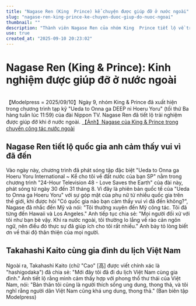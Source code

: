 ```yaml
---
title: "Nagase Ren (King  Prince) kể chuyện được giúp đỡ ở nước ngoài"
slug: "nagase-ren-king-prince-ke-chuyen-duoc-giup-do-nuoc-ngoai"
thumbnail: ""
description: "Thành viên Nagase Ren của nhóm King  Prince tiết lộ về trải nghiệm được giúp đỡ khi làm việc ở nước ngoài, trong khi Takahashi Kaito chia sẻ về chuyến đi Việt Nam cùng gia đình."
use: true
created_at: "2025-09-10 20:23:02"
---
```


# Nagase Ren (King & Prince): Kinh nghiệm được giúp đỡ ở nước ngoài

![]()

【Modelpress = 2025/09/10】Ngày 9, nhóm King & Prince đã xuất hiện trong chương trình tạp kỹ "Ueda to Onna ga DEEP ni Hoeru Yoru" (tối thứ Ba hàng tuần lúc 11:59) của đài Nippon TV. Nagase Ren đã tiết lộ trải nghiệm được giúp đỡ khi ở nước ngoài.
[【Ảnh】Nagase của King & Prince trong chuyến công tác nước ngoài](https://mdpr.jp/photo/detail/18246635)

## Nagase Ren tiết lộ quốc gia anh cảm thấy vui vì đã đến

Vào ngày này, chương trình đã phát sóng tập đặc biệt "Ueda to Onna ga Hoeru Yoru International ~ Kể cho tôi về đất nước của bạn SP" nằm trong chương trình "24-Hour Television 48 - Love Saves the Earth" của đài này, phát sóng từ ngày 30 đến 31 tháng 8. Vì đây là phiên bản quốc tế của "Ueda to Onna ga Hoeru Yoru" với sự góp mặt của phụ nữ từ nhiều quốc gia trên thế giới, khi được hỏi "Có quốc gia nào bạn cảm thấy vui vì đã đến không?", Nagase đã nhắc đến Mỹ và nói: "Tôi thường xuyên đến Mỹ công tác. Tôi đã từng đến Hawaii và Los Angeles." Anh tiếp tục chia sẻ: "Mọi người đối xử với tôi như bạn bè vậy. Khi ra nước ngoài, tôi thường lo lắng về rào cản ngôn ngữ, nên điều đó thực sự đã giúp ích cho tôi rất nhiều." Anh bày tỏ lòng biết ơn về thái độ thân thiện của mọi người.

## Takahashi Kaito cùng gia đình du lịch Việt Nam

Ngoài ra, Takahashi Kaito (chữ "Cao" [高] được viết chính xác là "hashigodaka") đã chia sẻ: "Mới đây tôi đã đi du lịch Việt Nam cùng gia đình." Anh tiết lộ rằng mình cảm thấy hợp với phong thổ thư thái của Việt Nam, nói: "Bản thân tôi cũng là người thích sống ung dung, thong thả, và tôi nghĩ rằng người dân Việt Nam cũng khá ung dung, thong thả." (Ban biên tập Modelpress)